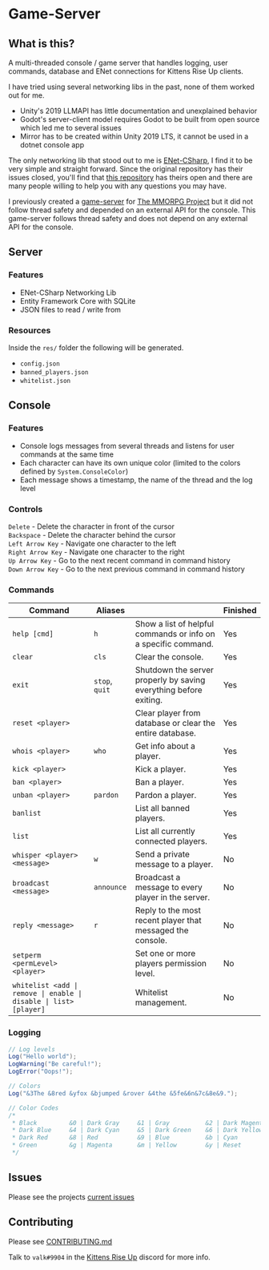 # Game-Server

## What is this?
A multi-threaded console / game server that handles logging, user commands, database and ENet connections for Kittens Rise Up clients.

I have tried using several networking libs in the past, none of them worked out for me.
- Unity's 2019 LLMAPI has little documentation and unexplained behavior
- Godot's server-client model requires Godot to be built from open source which led me to several issues
- Mirror has to be created within Unity 2019 LTS, it cannot be used in a dotnet console app

The only networking lib that stood out to me is [ENet-CSharp](https://github.com/nxrighthere/ENet-CSharp), I find it to be very simple and straight forward. Since the original repository has their issues closed, you'll find that [this repository](https://github.com/SoftwareGuy/ENet-CSharp) has theirs open and there are many people willing to help you with any questions you may have.

I previously created a [game-server](https://github.com/The-MMORPG-Project/game-server) for [The MMORPG Project](https://github.com/The-MMORPG-Project/website) but it did not follow thread safety and depended on an external API for the console. This game-server follows thread safety and does not depend on any external API for the console.

## Server
### Features
- ENet-CSharp Networking Lib
- Entity Framework Core with SQLite
- JSON files to read / write from

### Resources
Inside the `res/` folder the following will be generated.
- `config.json`
- `banned_players.json`
- `whitelist.json`

## Console
### Features
- Console logs messages from several threads and listens for user commands at the same time
- Each character can have its own unique color (limited to the colors defined by `System.ConsoleColor`)
- Each message shows a timestamp, the name of the thread and the log level

### Controls
`Delete` - Delete the character in front of the cursor  
`Backspace` - Delete the character behind the cursor  
`Left Arrow Key` - Navigate one character to the left  
`Right Arrow Key` - Navigate one character to the right  
`Up Arrow Key` - Go to the next recent command in command history  
`Down Arrow Key` - Go to the next previous command in command history  

### Commands
| Command                             | Aliases     |                                                                        | Finished |
|-------------------------------------|-----------------|--------------------------------------------------------------------|----------|
| `help [cmd]`                        | `h`             | Show a list of helpful commands or info on a specific command.     | Yes      |
| `clear`                             | `cls`           | Clear the console.                                                 | Yes      |
| `exit`                              | `stop`, `quit`  | Shutdown the server properly by saving everything before exiting.  | Yes      |
| `reset <player>`                    |                 | Clear player from database or clear the entire database.           | Yes      |
| `whois <player>`                    | `who`           | Get info about a player.                                           | Yes      |
| `kick <player>`                     |                 | Kick a player.                                                     | Yes      |
| `ban <player>`                      |                 | Ban a player.                                                      | Yes      |
| `unban <player>`                    | `pardon`        | Pardon a player.                                                   | Yes      |
| `banlist`                           |                 | List all banned players.                                           | Yes      |
| `list`                              |                 | List all currently connected players.                              | Yes      |
| `whisper <player> <message>`        | `w`             | Send a private message to a player.                                | No       |
| `broadcast <message>`               | `announce`      | Broadcast a message to every player in the server.                 | No       |
| `reply <message>`                   | `r`             | Reply to the most recent player that messaged the console.         | No       |
| `setperm <permLevel> <player>`      |                 | Set one or more players permission level.                          | No       |
| `whitelist <add \| remove \| enable \| disable \| list> [player]` |             | Whitelist management.                    | No       |

### Logging
```cs
// Log levels
Log("Hello world");
LogWarning("Be careful!");
LogError("Oops!");

// Colors
Log("&3The &8red &yfox &bjumped &rover &4the &5fe&6n&7c&8e&9.");

// Color Codes
/*
 * Black         &0 | Dark Gray     &1 | Gray          &2 | Dark Magenta  &3
 * Dark Blue     &4 | Dark Cyan     &5 | Dark Green    &6 | Dark Yellow   &7
 * Dark Red      &8 | Red           &9 | Blue          &b | Cyan          &c
 * Green         &g | Magenta       &m | Yellow        &y | Reset         &r
 */
```

## Issues
Please see the projects [current issues](https://github.com/Kittens-Rise-Up/server/issues)

## Contributing
Please see [CONTRIBUTING.md](https://github.com/Kittens-Rise-Up/server/blob/main/CONTRIBUTING.md)

Talk to `valk#9904` in the [Kittens Rise Up](https://discord.gg/cDNf8ja) discord for more info.
